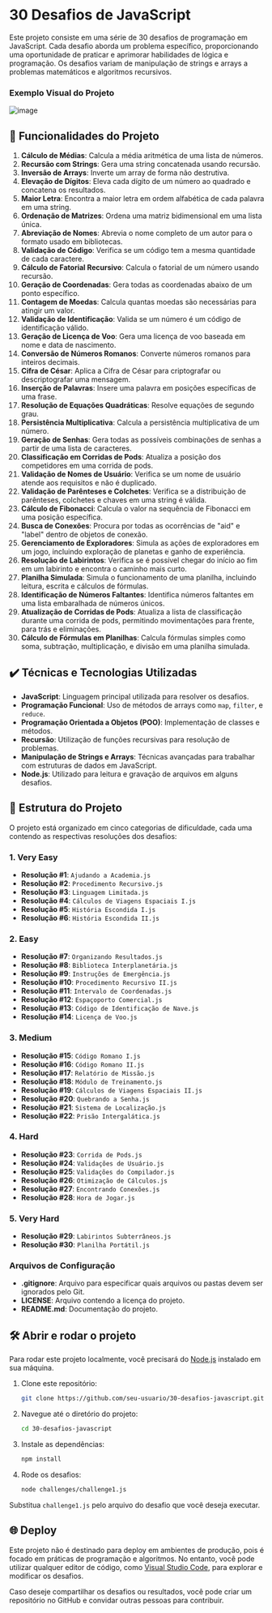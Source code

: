 # 30 Desafios de JavaScript

Este projeto consiste em uma série de 30 desafios de programação em JavaScript. Cada desafio aborda um problema específico, proporcionando uma oportunidade de praticar e aprimorar habilidades de lógica e programação. Os desafios variam de manipulação de strings e arrays a problemas matemáticos e algoritmos recursivos.

### Exemplo Visual do Projeto
![image](https://github.com/user-attachments/assets/fea97f3b-367d-4c72-b5af-a4e04a88d17e)

## 🔨 Funcionalidades do Projeto

1. **Cálculo de Médias**: Calcula a média aritmética de uma lista de números.
2. **Recursão com Strings**: Gera uma string concatenada usando recursão.
3. **Inversão de Arrays**: Inverte um array de forma não destrutiva.
4. **Elevação de Dígitos**: Eleva cada dígito de um número ao quadrado e concatena os resultados.
5. **Maior Letra**: Encontra a maior letra em ordem alfabética de cada palavra em uma string.
6. **Ordenação de Matrizes**: Ordena uma matriz bidimensional em uma lista única.
7. **Abreviação de Nomes**: Abrevia o nome completo de um autor para o formato usado em bibliotecas.
8. **Validação de Código**: Verifica se um código tem a mesma quantidade de cada caractere.
9. **Cálculo de Fatorial Recursivo**: Calcula o fatorial de um número usando recursão.
10. **Geração de Coordenadas**: Gera todas as coordenadas abaixo de um ponto específico.
11. **Contagem de Moedas**: Calcula quantas moedas são necessárias para atingir um valor.
12. **Validação de Identificação**: Valida se um número é um código de identificação válido.
13. **Geração de Licença de Voo**: Gera uma licença de voo baseada em nome e data de nascimento.
14. **Conversão de Números Romanos**: Converte números romanos para inteiros decimais.
15. **Cifra de César**: Aplica a Cifra de César para criptografar ou descriptografar uma mensagem.
16. **Inserção de Palavras**: Insere uma palavra em posições específicas de uma frase.
17. **Resolução de Equações Quadráticas**: Resolve equações de segundo grau.
18. **Persistência Multiplicativa**: Calcula a persistência multiplicativa de um número.
19. **Geração de Senhas**: Gera todas as possíveis combinações de senhas a partir de uma lista de caracteres.
20. **Classificação em Corridas de Pods**: Atualiza a posição dos competidores em uma corrida de pods.
21. **Validação de Nomes de Usuário**: Verifica se um nome de usuário atende aos requisitos e não é duplicado.
22. **Validação de Parênteses e Colchetes**: Verifica se a distribuição de parênteses, colchetes e chaves em uma string é válida.
23. **Cálculo de Fibonacci**: Calcula o valor na sequência de Fibonacci em uma posição específica.
24. **Busca de Conexões**: Procura por todas as ocorrências de "aid" e "label" dentro de objetos de conexão.
25. **Gerenciamento de Exploradores**: Simula as ações de exploradores em um jogo, incluindo exploração de planetas e ganho de experiência.
26. **Resolução de Labirintos**: Verifica se é possível chegar do início ao fim em um labirinto e encontra o caminho mais curto.
27. **Planilha Simulada**: Simula o funcionamento de uma planilha, incluindo leitura, escrita e cálculos de fórmulas.
28. **Identificação de Números Faltantes**: Identifica números faltantes em uma lista embaralhada de números únicos.
29. **Atualização de Corridas de Pods**: Atualiza a lista de classificação durante uma corrida de pods, permitindo movimentações para frente, para trás e eliminações.
30. **Cálculo de Fórmulas em Planilhas**: Calcula fórmulas simples como soma, subtração, multiplicação, e divisão em uma planilha simulada.

## ✔️ Técnicas e Tecnologias Utilizadas

- **JavaScript**: Linguagem principal utilizada para resolver os desafios.
- **Programação Funcional**: Uso de métodos de arrays como `map`, `filter`, e `reduce`.
- **Programação Orientada a Objetos (POO)**: Implementação de classes e métodos.
- **Recursão**: Utilização de funções recursivas para resolução de problemas.
- **Manipulação de Strings e Arrays**: Técnicas avançadas para trabalhar com estruturas de dados em JavaScript.
- **Node.js**: Utilizado para leitura e gravação de arquivos em alguns desafios.

## 📁 Estrutura do Projeto

O projeto está organizado em cinco categorias de dificuldade, cada uma contendo as respectivas resoluções dos desafios:

### 1. Very Easy
- **Resolução #1**: `Ajudando a Academia.js`
- **Resolução #2**: `Procedimento Recursivo.js`
- **Resolução #3**: `Linguagem Limitada.js`
- **Resolução #4**: `Cálculos de Viagens Espaciais I.js`
- **Resolução #5**: `História Escondida I.js`
- **Resolução #6**: `História Escondida II.js`

### 2. Easy
- **Resolução #7**: `Organizando Resultados.js`
- **Resolução #8**: `Biblioteca Interplanetária.js`
- **Resolução #9**: `Instruções de Emergência.js`
- **Resolução #10**: `Procedimento Recursivo II.js`
- **Resolução #11**: `Intervalo de Coordenadas.js`
- **Resolução #12**: `Espaçoporto Comercial.js`
- **Resolução #13**: `Código de Identificação de Nave.js`
- **Resolução #14**: `Licença de Voo.js`

### 3. Medium
- **Resolução #15**: `Código Romano I.js`
- **Resolução #16**: `Código Romano II.js`
- **Resolução #17**: `Relatório de Missão.js`
- **Resolução #18**: `Módulo de Treinamento.js`
- **Resolução #19**: `Cálculos de Viagens Espaciais II.js`
- **Resolução #20**: `Quebrando a Senha.js`
- **Resolução #21**: `Sistema de Localização.js`
- **Resolução #22**: `Prisão Intergalática.js`

### 4. Hard
- **Resolução #23**: `Corrida de Pods.js`
- **Resolução #24**: `Validações de Usuário.js`
- **Resolução #25**: `Validações do Compilador.js`
- **Resolução #26**: `Otimização de Cálculos.js`
- **Resolução #27**: `Encontrando Conexões.js`
- **Resolução #28**: `Hora de Jogar.js`

### 5. Very Hard
- **Resolução #29**: `Labirintos Subterrâneos.js`
- **Resolução #30**: `Planilha Portátil.js`

### Arquivos de Configuração
- **.gitignore**: Arquivo para especificar quais arquivos ou pastas devem ser ignorados pelo Git.
- **LICENSE**: Arquivo contendo a licença do projeto.
- **README.md**: Documentação do projeto.

## 🛠️ Abrir e rodar o projeto

Para rodar este projeto localmente, você precisará do [Node.js](https://nodejs.org/) instalado em sua máquina.

1. Clone este repositório:
    ```bash
    git clone https://github.com/seu-usuario/30-desafios-javascript.git
    ```
2. Navegue até o diretório do projeto:
    ```bash
    cd 30-desafios-javascript
    ```
3. Instale as dependências:
    ```bash
    npm install
    ```
4. Rode os desafios:
    ```bash
    node challenges/challenge1.js
    ```

Substitua `challenge1.js` pelo arquivo do desafio que você deseja executar.

## 🌐 Deploy

Este projeto não é destinado para deploy em ambientes de produção, pois é focado em práticas de programação e algoritmos. No entanto, você pode utilizar qualquer editor de código, como [Visual Studio Code](https://code.visualstudio.com/), para explorar e modificar os desafios.

Caso deseje compartilhar os desafios ou resultados, você pode criar um repositório no GitHub e convidar outras pessoas para contribuir.
